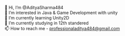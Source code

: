 :wave: Hi, I’m @AdityaSharma484  
:eyes: I’m interested in Java & Game Development with unity  
:seedling: I’m currently learning Unity2D  
:revolving_hearts: I’m currently studying in 12th standered  
:mailbox: How to reach me - professionaladitya484@gmail.com  
